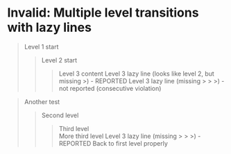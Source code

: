 # Invalid: Multiple level transitions with lazy lines

> Level 1 start
> > Level 2 start
> > > Level 3 content
> > Level 3 lazy line (looks like level 2, but missing >) - REPORTED
Level 3 lazy line (missing > > >) - not reported (consecutive violation)

> Another test
> > Second level
> > > Third level  
> > > More third level
Level 3 lazy line (missing > > >) - REPORTED
> Back to first level properly
